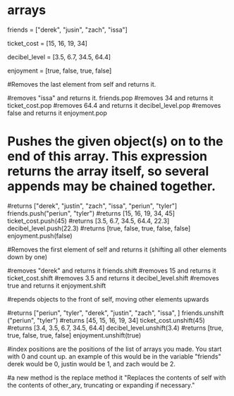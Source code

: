 # arrays

friends = ["derek", "jusin", "zach", "issa"]

ticket_cost = [15, 16, 19, 34]

decibel_level = [3.5, 6.7, 34.5, 64.4]

enjoyment = [true, false, true, false]

#Removes the last element from self and returns it.

#removes "issa" and returns it.
friends.pop
#removes 34 and returns it
ticket_cost.pop
#removes 64.4 and returns it
decibel_level.pop
#removes false and returns it
enjoyment.pop



# Pushes the given object(s) on to the end of this array. This expression returns the array itself, so several appends may be chained together.

#returns ["derek", "justin", "zach", "issa", "periun", "tyler"]
friends.push("periun", "tyler")
#returns [15, 16, 19, 34, 45]
ticket_cost.push(45)
#returns [3.5, 6.7, 34.5, 64.4, 22.3]
decibel_level.push(22.3)
#returns [true, false, true, false, false]
enjoyment.push(false)



#Removes the first element of self and returns it (shifting all other elements down by one)

#removes "derek" and returns it
friends.shift
#removes 15 and returns it
ticket_cost.shift
#removes 3.5 and returns it
decibel_level.shift
#removes true and returns it
enjoyment.shift



#repends objects to the front of self, moving other elements upwards

#returns ["periun", "tyler", "derek", "justin", "zach", "issa", ]
friends.unshift ("periun", "tyler")
#returns [45, 15, 16, 19, 34]
ticket_cost.unshift(45)
#returns [3.4, 3.5, 6.7, 34.5, 64.4]
decibel_level.unshift(3.4)
#returns [true, true, false, true, false]
enjoyment.unshift(true)






#index positions are the positions of the list of arrays you made. You start with 0 and count up. an example of this would be in the variable "friends" derek would be 0, justin would be 1, and zach would be 2.




#a new method is the replace method it "Replaces the contents of self with the contents of other_ary, truncating or expanding if necessary."
